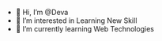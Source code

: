 - 👋 Hi, I’m @Deva
- 👀 I’m interested in Learning New Skill
- 🌱 I’m currently learning Web Technologies

<!---
Deva3005/Deva3005 is a ✨ special ✨ repository because its `README.md` (this file) appears on your GitHub profile.
You can click the Preview link to take a look at your changes.
--->
